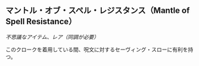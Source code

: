 ## マントル・オブ・スペル・レジスタンス（Mantle of Spell Resistance）
*不思議なアイテム、レア（同調が必要）*

このクロークを着用している間、呪文に対するセーヴィング・スローに有利を持つ。